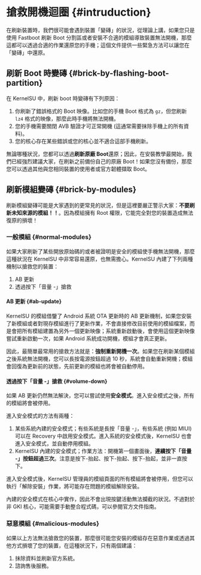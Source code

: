 # 搶救開機迴圈 {#intruduction}

在刷新裝置時，我們很可能會遇到裝置「變磚」的狀況，從理論上講，如果您只是使用 Fastboot 刷新 Boot 分割區或者安裝不合適的模組導致裝置無法開機，那麼這都可以透過合適的作業還原您的手機；這個文件提供一些緊急方法可以讓您在「變磚」中還原。

## 刷新 Boot 時變磚 {#brick-by-flashing-boot-partition}

在 KernelSU 中，刷新 boot 時變磚有下列原因：

1. 你刷新了錯誤格式的 Boot 映像。比如您的手機 Boot 格式為  `gz`，但您刷新 `lz4` 格式的映像，那麼此時手機將無法開機。
2. 您的手機需要關閉 AVB 驗證才可正常開機 (這通常需要抹除手機上的所有資料)。
3. 您的核心存在某些錯誤或您的核心並不適合這部手機刷新。

無論哪種狀況，您都可以透過**刷新原廠 Boot**還原；因此，在安裝教學最開始，我們已經強烈建議大家，在刷新之前備份自己的原廠 Boot！如果您沒有備份，那麼您可以透過其他與您相同裝置的使用者或官方韌體擷取 Boot。

## 刷新模組變磚 {#brick-by-modules}

刷新模組變磚可能是大家遇到的更常見的狀況，但是這裡要嚴正警示大家：**不要刷新未知來源的模組！！**。因為模組擁有 Root 權限，它能完全對您的裝置造成無法復原的損壞！

### 一般模組 {#normal-modules}

如果大家刷新了某些開放原始碼的或者被證明是安全的模組使手機無法開機，那麼這種狀況在 KernelSU 中非常容易還原，也無需擔心。KernelSU 內建了下列兩種機制以搶救您的裝置：

1. AB 更新
2. 透過按下「音量 -」搶救

#### AB 更新 {#ab-update}

KernelSU 的模組借鑒了 Android 系統 OTA 更新時的 AB 更新機制，如果您安裝了新模組或者對現存模組進行了更新作業，不會直接修改目前使用的模組檔案，而是會把所有模組建置為另外一個更新映像；系統重新啟動後，會使用這個更新映像嘗試重新啟動一次，如果 Android 系統成功開機，模組才會真正更新。

因此，最簡單最常用的搶救方法就是：**強制重新開機一次**。如果您在刷新某個模組之後系統無法開機，您可以長按電源按鈕超過 10 秒，系統會自動重新開機；模組會回復為更新前的狀態，先前更新的模組也將會被自動停用。

#### 透過按下「音量 -」搶救 {#volume-down}

如果 AB 更新仍然無法解決，您可以嘗試使用**安全模式**。進入安全模式之後，所有的模組將會被停用。

進入安全模式的方法有兩種：

1. 某些系統內建的安全模式；有些系統是長按「音量 -」，有些系統 (例如 MIUI) 可以在 Recovery 中啟用安全模式。進入系統的安全模式後，KernelSU 也會進入安全模式，並自動停用模組。
2. KernelSU 內建的安全模式；作業方法：開機第一個畫面後，**連續按下「音量 -」按鈕超過三次**。注意是按下-抬起、按下-抬起、按下-抬起，並非一直按下。

進入安全模式後，KernelSU 管理員的模組頁面的所有模組將會被停用，但您可以執行「解除安裝」作業，將可能存在問題的模組解除安裝。

內建的安全模式在核心中實作，因此不會出現按鍵活動無法攔截的狀況。不過對於非 GKI 核心，可能需要手動整合程式碼，可以參閱官方文件指南。

### 惡意模組 {#malicious-modules}

如果以上方法無法搶救您的裝置，那麼很可能您安裝的模組存在惡意作業或透過其他方式損壞了您的裝置，在這種狀況下，只有兩個建議：

1. 抹除資料並刷新官方系統。
2. 諮詢售後服務。
